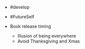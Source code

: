 
- #develop
- #FutureSelf

- Book release timing
    - Illusion of being everywhere
    - Avoid Thanksgiving and Xmas
